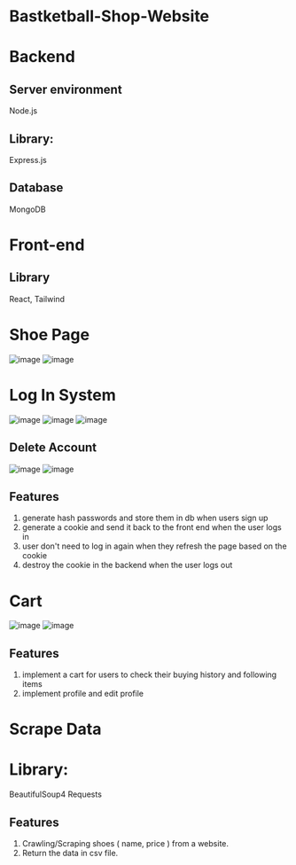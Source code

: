 # Bastketball-Shop-Website

# Backend
## Server environment 
Node.js

## Library:
Express.js

## Database
MongoDB

# Front-end
## Library
React, Tailwind

# Shoe Page
![image](https://github.com/duclongbox/Bastketball-Shop-Website/assets/127691823/7c3e4456-e5cf-46bb-8438-0a09d0498c39)
![image](https://github.com/duclongbox/Bastketball-Shop-Website/assets/127691823/379ba72d-d4f3-417d-b74b-b7927ff7fbd0)

# Log In System
![image](https://github.com/duclongbox/Bastketball-Shop-Website/assets/127691823/4dbe7a64-d0a4-4db2-9c8f-6b5e9b067167)
![image](https://github.com/duclongbox/Bastketball-Shop-Website/assets/127691823/f20b1cb8-d27e-4145-8b67-9388fcba41b5)
![image](https://github.com/duclongbox/Bastketball-Shop-Website/assets/127691823/9a391414-0176-4178-8131-089b7919ab70)
## Delete Account
![image](https://github.com/duclongbox/Bastketball-Shop-Website/assets/127691823/166e37d6-3df1-47f5-a98b-c89a9848f8f7)
![image](https://github.com/duclongbox/Bastketball-Shop-Website/assets/127691823/7c1919fa-c067-4b70-af7e-2b2d86a9d77a)

## Features
1. generate hash passwords and store them in db when users sign up
2. generate a cookie and send it back to the front end when the user logs in
3. user don't need to log in again when they refresh the page based on the cookie
4. destroy the cookie in the backend when the user logs out
     

# Cart 
![image](https://github.com/duclongbox/Bastketball-Shop-Website/assets/127691823/d3599616-d1e6-4ea0-9029-e445c1e9f229)
![image](https://github.com/duclongbox/Bastketball-Shop-Website/assets/127691823/483a594e-be11-4f4a-9151-21a654f7647a)

## Features
  1. implement a cart for users to check their buying history and following items
  2. implement profile and edit profile



# Scrape Data
# Library:
BeautifulSoup4
Requests
## Features
  1. Crawling/Scraping shoes ( name, price ) from a website.
  2. Return the data in csv file. 
